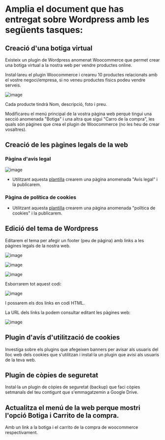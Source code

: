 # Amplia el document que has entregat sobre Wordpress amb les següents tasques:

## Creació d'una botiga virtual

Existeix un plugin de Wordpress anomenat Woocommerce que permet crear una botiga virtual a la nostra web per vendre productes online.

Instal·lareu el plugin Woocommerce i creareu 10 productes relacionats amb el vostre negoci/empresa, si no veneu productes físics podeu vendre serveis.

![image](https://github.com/user-attachments/assets/e2cb5ba2-71c8-4eef-8ef0-a9ef8ac5d824)

Cada producte tindrà Nom, descripció, foto i preu.

Modificareu el menú principal de la vostra pàgina web perquè tingui una secció anomenada "Botiga" i una altra que sigui "Carro de la compra", les quals són pàgines que crea el plugin de Woocommerce (no les heu de crear vosaltres).

## Creació de les pàgines legals de la web

### Pàgina d'avís legal

![image](https://github.com/user-attachments/assets/81db23d4-9eac-40d6-a580-f793eb26ad65)

- Utilitzant aquesta [plantilla](https://textos-legales.edgartamarit.com/plantilla-aviso-legal-condiciones-generales-uso/) crearem una pàgina anomenada "Avís legal" i la publicarem.

### Pàgina de política de cookies

- Utilitzant aquesta [plantilla](https://textos-legales.edgartamarit.com/plantilla-politica-cookies-pagina-web/) crearem una pàgina anomenada "política de cookies" i la publicarem.

## Edició del tema de Wordpress

Editarem el tema per afegir un footer (peu de pàgina) amb links a les pàgines legals de la nostra web.

![image](https://github.com/user-attachments/assets/31b11156-7ec9-4080-a738-844b479a43b4)

![image](https://github.com/user-attachments/assets/1af761e2-e9d0-4b1e-b047-8f04b76ffbf8)

![image](https://github.com/user-attachments/assets/8b98235d-0e5a-4e44-b00e-3a4ddd913cb1)

Esborrarem tot aquest codi:

![image](https://github.com/user-attachments/assets/f7fd43e4-8c39-47ce-98c0-503885c3ff36)

I possarem els dos links en codi HTML.

La URL dels links la podem consultar editant les pàgines web:

![image](https://github.com/user-attachments/assets/91b40b0d-bb0f-4cba-9725-713e946c9d80)

## Plugin d'avís d'utilització de cookies

Investiga sobre els plugins que afegeixen banners per avisar als usuaris del lloc web dels cookies que s'utilitzan i instal·la un plugin que avisi als usuaris de la teva web.

## Plugin de còpies de seguretat

Instal·la un plugin de còpies de seguretat (backup) que faci còpies setmanals del teu contigunt que s'emmagatzemin a Google Drive.

## Actualitza el menú de la web perque mostri l'opció Botiga i Carrito de la compra.

Amb un link a la botiga i el carrito de la compra de woocommerce respectivament.


